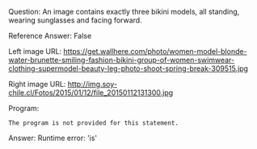 Question: An image contains exactly three bikini models, all standing, wearing sunglasses and facing forward.

Reference Answer: False

Left image URL: https://get.wallhere.com/photo/women-model-blonde-water-brunette-smiling-fashion-bikini-group-of-women-swimwear-clothing-supermodel-beauty-leg-photo-shoot-spring-break-309515.jpg

Right image URL: http://img.soy-chile.cl/Fotos/2015/01/12/file_20150112131300.jpg

Program:

```
The program is not provided for this statement.
```
Answer: Runtime error: 'is'

